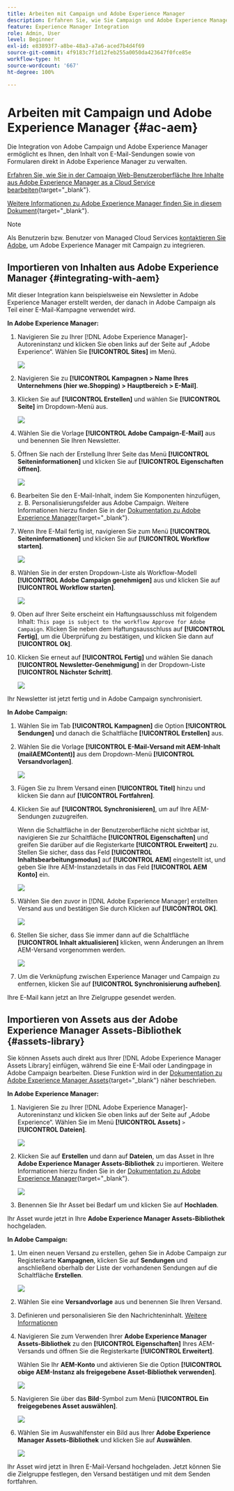 ```yaml
---
title: Arbeiten mit Campaign und Adobe Experience Manager
description: Erfahren Sie, wie Sie Campaign und Adobe Experience Manager gemeinsam verwenden können
feature: Experience Manager Integration
role: Admin, User
level: Beginner
exl-id: e83893f7-a8be-48a3-a7a6-aced7b4d4f69
source-git-commit: 4f9183c7f1d12feb255a0050da423647f0fce85e
workflow-type: ht
source-wordcount: '667'
ht-degree: 100%

---
```


# Arbeiten mit Campaign und Adobe Experience Manager {#ac-aem}

Die Integration von Adobe Campaign und Adobe Experience Manager ermöglicht es Ihnen, den Inhalt von E-Mail-Sendungen sowie von Formularen direkt in Adobe Experience Manager zu verwalten.

[Erfahren Sie, wie Sie in der Campaign Web-Benutzeroberfläche Ihre Inhalte aus Adobe Experience Manager as a Cloud Service bearbeiten](https://experienceleague.adobe.com/docs/campaign-web/v8/integrations/aem-content.html?lang=de){target="_blank"}.

[Weitere Informationen zu Adobe Experience Manager finden Sie in diesem Dokument](https://experienceleague.adobe.com/docs/experience-manager-65/administering/integration/campaignonpremise.html?lang=de#aem-and-adobe-campaign-integration-workflow){target="_blank"}.


>[!NOTE]
>
>Als Benutzerin bzw. Benutzer von Managed Cloud Services [kontaktieren Sie Adobe](../start/campaign-faq.md#support), um Adobe Experience Manager mit Campaign zu integrieren.

## Importieren von Inhalten aus Adobe Experience Manager {#integrating-with-aem}

Mit dieser Integration kann beispielsweise ein Newsletter in Adobe Experience Manager erstellt werden, der danach in Adobe Campaign als Teil einer E-Mail-Kampagne verwendet wird.

**In Adobe Experience Manager:**

1. Navigieren Sie zu Ihrer [!DNL Adobe Experience Manager]-Autoreninstanz und klicken Sie oben links auf der Seite auf „Adobe Experience“. Wählen Sie **[!UICONTROL Sites]** im Menü.

   ![](assets/aem_authoring_1.png)

1. Navigieren Sie zu **[!UICONTROL Kampagnen > Name Ihres Unternehmens (hier we.Shopping) > Hauptbereich > E-Mail]**.

1. Klicken Sie auf **[!UICONTROL Erstellen]** und wählen Sie **[!UICONTROL Seite]** im Dropdown-Menü aus.

   ![](assets/aem_authoring_2.png)

1. Wählen Sie die Vorlage **[!UICONTROL Adobe Campaign-E-Mail]** aus und benennen Sie Ihren Newsletter.

1. Öffnen Sie nach der Erstellung Ihrer Seite das Menü **[!UICONTROL Seiteninformationen]** und klicken Sie auf **[!UICONTROL Eigenschaften öffnen]**.

   ![](assets/aem_authoring_3.png)

1. Bearbeiten Sie den E-Mail-Inhalt, indem Sie Komponenten hinzufügen, z. B. Personalisierungsfelder aus Adobe Campaign. Weitere Informationen hierzu finden Sie in der [Dokumentation zu Adobe Experience Manager](https://experienceleague.adobe.com/docs/experience-manager-65/content/sites/authoring/aem-adobe-campaign/campaign.html?lang=de#editing-email-content){target="_blank"}.

1. Wenn Ihre E-Mail fertig ist, navigieren Sie zum Menü **[!UICONTROL Seiteninformationen]** und klicken Sie auf **[!UICONTROL Workflow starten]**.

   ![](assets/aem_authoring_4.png)

1. Wählen Sie in der ersten Dropdown-Liste als Workflow-Modell **[!UICONTROL Adobe Campaign genehmigen]** aus und klicken Sie auf **[!UICONTROL Workflow starten]**.

   ![](assets/aem_authoring_5.png)

1. Oben auf Ihrer Seite erscheint ein Haftungsausschluss mit folgendem Inhalt: `This page is subject to the workflow Approve for Adobe Campaign`. Klicken Sie neben dem Haftungsausschluss auf **[!UICONTROL Fertig]**, um die Überprüfung zu bestätigen, und klicken Sie dann auf **[!UICONTROL Ok]**.

1. Klicken Sie erneut auf **[!UICONTROL Fertig]** und wählen Sie danach **[!UICONTROL Newsletter-Genehmigung]** in der Dropdown-Liste **[!UICONTROL Nächster Schritt]**.

   ![](assets/aem_authoring_6.png)

Ihr Newsletter ist jetzt fertig und in Adobe Campaign synchronisiert.

**In Adobe Campaign:**

1. Wählen Sie im Tab **[!UICONTROL Kampagnen]** die Option **[!UICONTROL Sendungen]** und danach die Schaltfläche **[!UICONTROL Erstellen]** aus.

1. Wählen Sie die Vorlage **[!UICONTROL E-Mail-Versand mit AEM-Inhalt (mailAEMContent)]** aus dem Dropdown-Menü **[!UICONTROL Versandvorlagen]**.

   ![](assets/aem_authoring_7.png)

1. Fügen Sie zu Ihrem Versand einen **[!UICONTROL Titel]** hinzu und klicken Sie dann auf **[!UICONTROL Fortfahren]**.

1. Klicken Sie auf **[!UICONTROL Synchronisieren]**, um auf Ihre AEM-Sendungen zuzugreifen.

   Wenn die Schaltfläche in der Benutzeroberfläche nicht sichtbar ist, navigieren Sie zur Schaltfläche **[!UICONTROL Eigenschaften]** und greifen Sie darüber auf die Registerkarte **[!UICONTROL Erweitert]** zu. Stellen Sie sicher, dass das Feld **[!UICONTROL Inhaltsbearbeitungsmodus]** auf **[!UICONTROL AEM]** eingestellt ist, und geben Sie Ihre AEM-Instanzdetails in das Feld **[!UICONTROL AEM Konto]** ein.

   ![](assets/aem_authoring_8.png)

1. Wählen Sie den zuvor in [!DNL Adobe Experience Manager] erstellten Versand aus und bestätigen Sie durch Klicken auf **[!UICONTROL OK]**.

   ![](assets/aem_authoring_11.png)

1. Stellen Sie sicher, dass Sie immer dann auf die Schaltfläche **[!UICONTROL Inhalt aktualisieren]** klicken, wenn Änderungen an Ihrem AEM-Versand vorgenommen werden.

   ![](assets/aem_authoring_12.png)

1. Um die Verknüpfung zwischen Experience Manager und Campaign zu entfernen, klicken Sie auf **[!UICONTROL Synchronisierung aufheben]**.

Ihre E-Mail kann jetzt an Ihre Zielgruppe gesendet werden.

## Importieren von Assets aus der Adobe Experience Manager Assets-Bibliothek {#assets-library}

Sie können Assets auch direkt aus Ihrer [!DNL Adobe Experience Manager Assets Library] einfügen, während Sie eine E-Mail oder Landingpage in Adobe Campaign bearbeiten. Diese Funktion wird in der [Dokumentation zu Adobe Experience Manager Assets](https://experienceleague.adobe.com/docs/experience-manager-65/content/assets/managing/manage-assets.html?lang=de){target="_blank"} näher beschrieben.

**In Adobe Experience Manager:**

1. Navigieren Sie zu Ihrer [!DNL Adobe Experience Manager]-Autoreninstanz und klicken Sie oben links auf der Seite auf „Adobe Experience“. Wählen Sie im Menü **[!UICONTROL Assets]** `>` **[!UICONTROL Dateien]**.

   ![](assets/aem_assets_1.png)

1. Klicken Sie auf **Erstellen** und dann auf **Dateien**, um das Asset in Ihre **Adobe Experience Manager Assets-Bibliothek** zu importieren. Weitere Informationen hierzu finden Sie in der [Dokumentation zu Adobe Experience Manager](https://experienceleague.adobe.com/docs/experience-manager-65/content/assets/managing/manage-assets.html?lang=de#uploading-assets){target="_blank"}.

   ![](assets/aem_assets_2.png)

1. Benennen Sie Ihr Asset bei Bedarf um und klicken Sie auf **Hochladen**.

Ihr Asset wurde jetzt in Ihre **Adobe Experience Manager Assets-Bibliothek** hochgeladen.

**In Adobe Campaign:**

1. Um einen neuen Versand zu erstellen, gehen Sie in Adobe Campaign zur Registerkarte **Kampagnen**, klicken Sie auf **Sendungen** und anschließend oberhalb der Liste der vorhandenen Sendungen auf die Schaltfläche **Erstellen**.

   ![](assets/aem_assets_3.png)

1. Wählen Sie eine **Versandvorlage** aus und benennen Sie Ihren Versand.

1. Definieren und personalisieren Sie den Nachrichteninhalt. [Weitere Informationen](../send/email.md)

1. Navigieren Sie zum Verwenden Ihrer **Adobe Experience Manager Assets-Bibliothek** zu den **[!UICONTROL Eigenschaften]** Ihres AEM-Versands und öffnen Sie die Registerkarte **[!UICONTROL Erweitert]**.

   Wählen Sie Ihr **AEM-Konto** und aktivieren Sie die Option **[!UICONTROL obige AEM-Instanz als freigegebene Asset-Bibliothek verwenden]**.

   ![](assets/aem_authoring_9.png)

1. Navigieren Sie über das **Bild**-Symbol zum Menü **[!UICONTROL Ein freigegebenes Asset auswählen]**.

   ![](assets/aem_assets_4.png)

1. Wählen Sie im Auswahlfenster ein Bild aus Ihrer **Adobe Experience Manager Assets-Bibliothek** und klicken Sie auf **Auswählen**.

   ![](assets/aem_assets_5.png)

Ihr Asset wird jetzt in Ihren E-Mail-Versand hochgeladen. Jetzt können Sie die Zielgruppe festlegen, den Versand bestätigen und mit dem Senden fortfahren.
